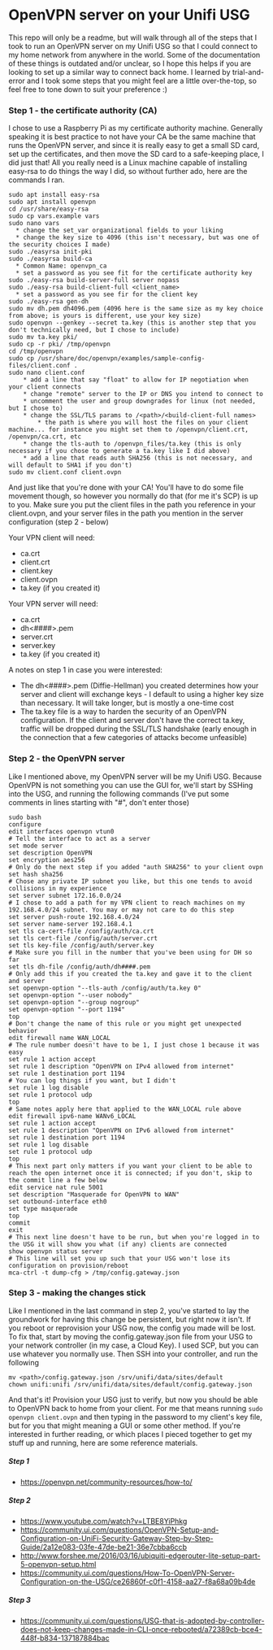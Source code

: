 # OpenVPN server on your Unifi USG

This repo will only be a readme, but will walk through all of the steps that I took to run an OpenVPN server on my Unifi USG so that I could connect to my home network from anywhere in the world. Some of the documentation of these things is outdated and/or unclear, so I hope this helps if you are looking to set up a similar way to connect back home. I learned by trial-and-error and I took some steps that you might feel are a little over-the-top, so feel free to tone down to suit your preference :)

### Step 1 - the certificate authority (CA)
I chose to use a Raspberry Pi as my certificate authority machine. Generally speaking it is best practice to not have your CA be the same machine that runs the OpenVPN server, and since it is really easy to get a small SD card, set up the certificates, and then move the SD card to a safe-keeping place, I did just that! All you really need is a Linux machine capable of installing easy-rsa to do things the way I did, so without further ado, here are the commands I ran. 

```
sudo apt install easy-rsa
sudo apt install openvpn
cd /usr/share/easy-rsa
sudo cp vars.example vars
sudo nano vars
  * change the set_var organizational fields to your liking
  * change the key size to 4096 (this isn't necessary, but was one of the security choices I made)
sudo ./easyrsa init-pki
sudo ./easyrsa build-ca
  * Common Name: openvpn_ca
  * set a password as you see fit for the certificate authority key
sudo ./easy-rsa build-server-full server nopass
sudo ./easy-rsa build-client-full <client_name>
  * set a password as you see fir for the client key
sudo ./easy-rsa gen-dh
sudo mv dh.pem dh4096.pem (4096 here is the same size as my key choice from above; is yours is different, use your key size)
sudo openvpn --genkey --secret ta.key (this is another step that you don't technically need, but I chose to include)
sudo mv ta.key pki/
sudo cp -r pki/ /tmp/openvpn
cd /tmp/openvpn
sudo cp /usr/share/doc/openvpn/examples/sample-config-files/client.conf .
sudo nano client.conf
	* add a line that say "float" to allow for IP negotiation when your client connects
	* change "remote" server to the IP or DNS you intend to connect to
	* uncomment the user and group downgrades for linux (not needed, but I chose to)
	* change the SSL/TLS params to /<path>/<build-client-full names>
	    * the path is where you will host the files on your client machine... for instance you might set them to /openvpn/client.crt, /openvpn/ca.crt, etc
	* change the tls-auth to /openvpn_files/ta.key (this is only necessary if you chose to generate a ta.key like I did above)
	* add a line that reads auth SHA256 (this is not necessary, and will default to SHA1 if you don't)
sudo mv client.conf client.ovpn
```

And just like that you're done with your CA! You'll have to do some file movement though, so however you normally do that (for me it's SCP) is up to you. Make sure you put the client files in the path you reference in your client.ovpn, and your server files in the path you mention in the server configuration (step 2 - below)

Your VPN client will need:
* ca.crt
* client.crt
* client.key
* client.ovpn
* ta.key (if you created it)

Your VPN server will need:
* ca.crt
* dh<####>.pem
* server.crt
* server.key
* ta.key (if you created it)

A notes on step 1 in case you were interested:
* The dh<####>.pem (Diffie-Hellman) you created determines how your server and client will exchange keys - I default to using a higher key size than necessary. It will take longer, but is mostly a one-time cost
* The ta.key file is a way to harden the security of an OpenVPN configuration. If the client and server don't have the correct ta.key, traffic will be dropped during the SSL/TLS handshake (early enough in the connection that a few categories of attacks become unfeasible)

### Step 2 - the OpenVPN server
Like I mentioned above, my OpenVPN server will be my Unifi USG. Because OpenVPN is not something you can use the GUI for, we'll start by SSHing into the USG, and running the following commands (I've put some comments in lines starting with "#", don't enter those)

```
sudo bash
configure
edit interfaces openvpn vtun0
# Tell the interface to act as a server
set mode server
set description OpenVPN
set encryption aes256
# Only do the next step if you added "auth SHA256" to your client ovpn
set hash sha256
# Chose any private IP subnet you like, but this one tends to avoid collisions in my experience
set server subnet 172.16.0.0/24
# I chose to add a path for my VPN client to reach machines on my 192.168.4.0/24 subnet. You may or may not care to do this step
set server push-route 192.168.4.0/24
set server name-server 192.168.4.1
set tls ca-cert-file /config/auth/ca.crt
set tls cert-file /config/auth/server.crt
set tls key-file /config/auth/server.key
# Make sure you fill in the number that you've been using for DH so far
set tls dh-file /config/auth/dh####.pem
# Only add this if you created the ta.key and gave it to the client and server
set openvpn-option "--tls-auth /config/auth/ta.key 0"
set openvpn-option "--user nobody"
set openvpn-option "--group nogroup"
set openvpn-option "--port 1194"
top
# Don't change the name of this rule or you might get unexpected behavior
edit firewall name WAN_LOCAL
# The rule number doesn't have to be 1, I just chose 1 because it was easy
set rule 1 action accept
set rule 1 description "OpenVPN on IPv4 allowed from internet"
set rule 1 destination port 1194
# You can log things if you want, but I didn't
set rule 1 log disable
set rule 1 protocol udp
top
# Same notes apply here that applied to the WAN_LOCAL rule above
edit firewall ipv6-name WANv6_LOCAL
set rule 1 action accept
set rule 1 description "OpenVPN on IPv6 allowed from internet"
set rule 1 destination port 1194
set rule 1 log disable
set rule 1 protocol udp
top
# This next part only matters if you want your client to be able to reach the open internet once it is connected; if you don't, skip to the commit line a few below
edit service nat rule 5001
set description "Masquerade for OpenVPN to WAN"
set outbound-interface eth0
set type masquerade
top
commit
exit
# This next line doesn't have to be run, but when you're logged in to the USG it will show you what (if any) clients are connected
show openvpn status server
# This line will set you up such that your USG won't lose its configuration on provision/reboot
mca-ctrl -t dump-cfg > /tmp/config.gateway.json
```

### Step 3 - making the changes stick
Like I mentioned in the last command in step 2, you've started to lay the groundwork for having this change be persistent, but right now it isn't. If you reboot or reprovision your USG now, the config you made will be lost. To fix that, start by moving the config.gateway.json file from your USG to your network controller (in my case, a Cloud Key). I used SCP, but you can use whatever you normally use. Then SSH into your controller, and run the following

```
mv <path>/config.gateway.json /srv/unifi/data/sites/default
chown unifi:unifi /srv/unifi/data/sites/default/config.gateway.json
```

And that's it! Provision your USG just to verify, but now you should be able to OpenVPN back to home from your client. For me that means running `sudo openvpn client.ovpn` and then typing in the password to my client's key file, but for you that might meaning a GUI or some other method. If you're interested in further reading, or which places I pieced together to get my stuff up and running, here are some reference materials.

##### Step 1
  * https://openvpn.net/community-resources/how-to/

##### Step 2
  * https://www.youtube.com/watch?v=LTBE8YiPhkg
  * https://community.ui.com/questions/OpenVPN-Setup-and-Configuration-on-UniFi-Security-Gateway-Step-by-Step-Guide/2a12e083-03fe-47de-be21-36e7cbba6ccb
  * http://www.forshee.me/2016/03/16/ubiquiti-edgerouter-lite-setup-part-5-openvpn-setup.html
  * https://community.ui.com/questions/How-To-OpenVPN-Server-Configuration-on-the-USG/ce26860f-c0f1-4158-aa27-f8a68a09b4de

##### Step 3
  * https://community.ui.com/questions/USG-that-is-adopted-by-controller-does-not-keep-changes-made-in-CLI-once-rebooted/a72389cb-bce4-448f-b834-137187884bac
